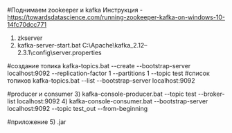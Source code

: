 #Поднимаем zookeeper и kafka
Инструкция - https://towardsdatascience.com/running-zookeeper-kafka-on-windows-10-14fc70dcc771
1) zkserver
2) kafka-server-start.bat C:\Apache\kafka_2.12–2.3.1\config\server.properties

#создание топика
 kafka-topics.bat --create --bootstrap-server localhost:9092 --replication-factor 1 --partitions 1 --topic test
#список топиков
 kafka-topics.bat --list --bootstrap-server localhost:9092

#producer и consumer
3) kafka-console-producer.bat --topic test --broker-list localhost:9092
4) kafka-console-consumer.bat --bootstrap-server localhost:9092 --topic test_out --from-beginning

#приложение
5) .jar